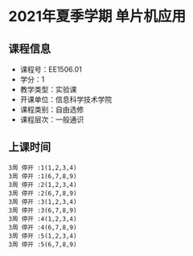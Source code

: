 # 2021年夏季学期 单片机应用 






## 课程信息

- 课程号：EE1506.01
- 学分：1
- 教学类型：实验课
- 开课单位：信息科学技术学院
- 课程类别：自由选修
- 课程层次：一般通识

## 上课时间

```
3周 停开 :1(1,2,3,4)
3周 停开 :1(6,7,8,9)
3周 停开 :2(1,2,3,4)
3周 停开 :2(6,7,8,9)
3周 停开 :3(1,2,3,4)
3周 停开 :3(6,7,8,9)
3周 停开 :4(1,2,3,4)
3周 停开 :4(6,7,8,9)
3周 停开 :5(1,2,3,4)
3周 停开 :5(6,7,8,9)
```

